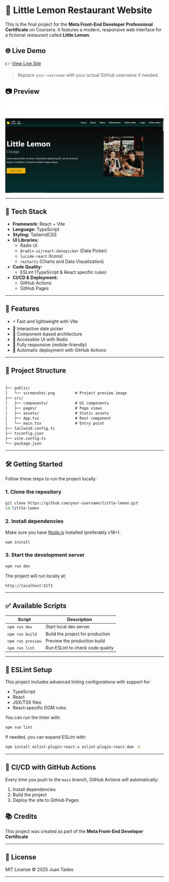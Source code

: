 




# 🍋 Little Lemon Restaurant Website

This is the final project for the **Meta Front-End Developer Professional Certificate** on Coursera. It features a modern, responsive web interface for a fictional restaurant called **Little Lemon**.



## 🌐 Live Demo

👉 [View Live Site](https://tadeooa.github.io/little-lemon/)

> Replace `your-username` with your actual GitHub username if needed.



## 📷 Preview

![Screenshot of the homepage](./public/previewImage.png)

---

## 🚀 Tech Stack

- **Framework:** React + Vite
- **Language:** TypeScript
- **Styling:** TailwindCSS
- **UI Libraries:**
  - Radix UI
  - `@radix-ui/react-datepicker` (Date Picker)
  - `lucide-react` (Icons)
  - `recharts` (Charts and Data Visualization)
- **Code Quality:**
  - ESLint (TypeScript & React specific rules)
- **CI/CD & Deployment:**
  - GitHub Actions
  - GitHub Pages

---

## 🎨 Features

- ⚡ Fast and lightweight with Vite
- 📅 Interactive date picker
- 🔧 Component-based architecture
- 🧩 Accessible UI with Radix
- 📱 Fully responsive (mobile-friendly)
- 🚀 Automatic deployment with GitHub Actions

---

## 📂 Project Structure

```

├── public/
│   └── screenshot.png         # Project preview image
├── src/
│   ├── components/            # UI components
│   ├── pages/                 # Page views
│   ├── assets/                # Static assets
│   ├── App.tsx                # Root component
│   └── main.tsx               # Entry point
├── tailwind.config.ts
├── tsconfig.json
├── vite.config.ts
└── package.json

````

---

## 🛠️ Getting Started

Follow these steps to run the project locally:

### 1. Clone the repository

```bash
git clone https://github.com/your-username/little-lemon.git
cd little-lemon
````

### 2. Install dependencies

Make sure you have [Node.js](https://nodejs.org/) installed (preferably v18+).

```bash
npm install
```

### 3. Start the development server

```bash
npm run dev
```

The project will run locally at:

```
http://localhost:5173
```

---

## ✅ Available Scripts

| Script            | Description                      |
| ----------------- | -------------------------------- |
| `npm run dev`     | Start local dev server           |
| `npm run build`   | Build the project for production |
| `npm run preview` | Preview the production build     |
| `npm run lint`    | Run ESLint to check code quality |

---

## 🧪 ESLint Setup

This project includes advanced linting configurations with support for:

* TypeScript
* React
* JSX/TSX files
* React-specific DOM rules

You can run the linter with:

```bash
npm run lint
```

If needed, you can expand ESLint with:

```bash
npm install eslint-plugin-react-x eslint-plugin-react-dom -D
```

---

## 🔄 CI/CD with GitHub Actions

Every time you push to the `main` branch, GitHub Actions will automatically:

1. Install dependencies
2. Build the project
3. Deploy the site to GitHub Pages





## 📚 Credits

This project was created as part of the **Meta Front-End Developer Certificate** 



---

## 📄 License

MIT License © 2025 Juan Tadeo



---


```

